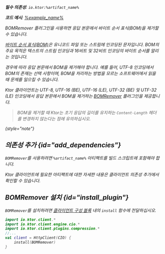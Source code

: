 [//]: # (title: BOM 제거기)

<var name="artifact_name" value="ktor-client-bom-remover"/>
<primary-label ref="client-plugin"/>

<tldr>
<p>
<b>필수 의존성</b>: <code>io.ktor:%artifact_name%</code>
</p>
<var name="example_name" value="client-bom-remover"/>
<p>
    <b>코드 예시</b>:
    <a href="https://github.com/ktorio/ktor-documentation/tree/%ktor_version%/codeSnippets/snippets/%example_name%">
        %example_name%
    </a>
</p>
</tldr>

<link-summary>
BOMRemover 플러그인을 사용하면 응답 본문에서 바이트 순서 표식(BOM)을 제거할 수 있습니다.
</link-summary>

[바이트 순서 표식(BOM)](https://en.wikipedia.org/wiki/Byte_order_mark)은 유니코드 파일 또는 스트림에 인코딩된 문자입니다. BOM의 주요 목적은 텍스트의 스트림 인코딩과 16비트 및 32비트 인코딩의 바이트 순서를 알리는 것입니다.

경우에 따라 응답 본문에서 BOM을 제거해야 합니다. 예를 들어, UTF-8 인코딩에서 BOM의 존재는 선택 사항이며, BOM을 처리하는 방법을 모르는 소프트웨어에서 읽을 때 문제를 일으킬 수 있습니다.

Ktor 클라이언트는 UTF-8, UTF-16 (BE), UTF-16 (LE), UTF-32 (BE) 및 UTF-32 (LE) 인코딩에서 응답 본문에서 BOM을 제거하는 [BOMRemover](https://api.ktor.io/ktor-client/ktor-client-plugins/ktor-client-bom-remover/io.ktor.client.plugins.bomremover/index.html) 플러그인을 제공합니다.

> BOM을 제거할 때 Ktor는 초기 응답의 길이를 유지하는 `Content-Length` 헤더를 변경하지 않는다는 점에 유의하십시오.
>
{style="note"}

## 의존성 추가 {id="add_dependencies"}

`BOMRemover`를 사용하려면 `%artifact_name%` 아티팩트를 빌드 스크립트에 포함해야 합니다.

<Tabs group="languages">
    <TabItem title="그래들 (Kotlin)" group-key="kotlin">
        <code-block lang="Kotlin" code="            implementation(&quot;io.ktor:%artifact_name%:$ktor_version&quot;)"/>
    </TabItem>
    <TabItem title="그래들 (Groovy)" group-key="groovy">
        <code-block lang="Groovy" code="            implementation &quot;io.ktor:%artifact_name%:$ktor_version&quot;"/>
    </TabItem>
    <TabItem title="메이븐" group-key="maven">
        <code-block lang="XML" code="            &lt;dependency&gt;&#10;                &lt;groupId&gt;io.ktor&lt;/groupId&gt;&#10;                &lt;artifactId&gt;%artifact_name%-jvm&lt;/artifactId&gt;&#10;                &lt;version&gt;${ktor_version}&lt;/version&gt;&#10;            &lt;/dependency&gt;"/>
    </TabItem>
</Tabs>
<p>
    Ktor 클라이언트에 필요한 아티팩트에 대한 자세한 내용은 <Links href="/ktor/client-dependencies" summary="Learn how to add client dependencies to an existing project.">클라이언트 의존성 추가</Links>에서 확인할 수 있습니다.
</p>

## BOMRemover 설치 {id="install_plugin"}

`BOMRemover`를 설치하려면 [클라이언트 구성 블록](client-create-and-configure.md#configure-client) 내의 `install` 함수에 전달하십시오.

```kotlin
import io.ktor.client.*
import io.ktor.client.engine.cio.*
import io.ktor.client.plugins.compression.*
//...
val client = HttpClient(CIO) {
    install(BOMRemover)
}